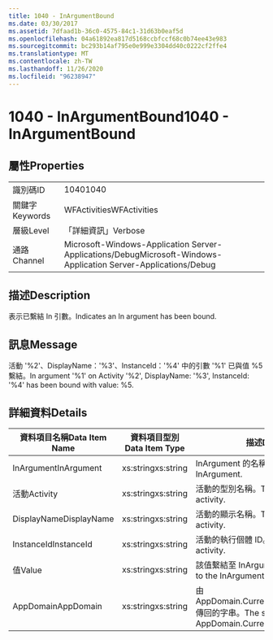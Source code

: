 ```yaml
---
title: 1040 - InArgumentBound
ms.date: 03/30/2017
ms.assetid: 7dfaad1b-36c0-4575-84c1-31d63b0eaf5d
ms.openlocfilehash: 04a61892ea817d5168ccbfccf68c0b74ee43e983
ms.sourcegitcommit: bc293b14af795e0e999e3304dd40c0222cf2ffe4
ms.translationtype: MT
ms.contentlocale: zh-TW
ms.lasthandoff: 11/26/2020
ms.locfileid: "96238947"
---
```

# <a name="1040---inargumentbound"></a><span data-ttu-id="001e2-102">1040 - InArgumentBound</span><span class="sxs-lookup"><span data-stu-id="001e2-102">1040 - InArgumentBound</span></span>

## <a name="properties"></a><span data-ttu-id="001e2-103">屬性</span><span class="sxs-lookup"><span data-stu-id="001e2-103">Properties</span></span>  
  
|||  
|-|-|  
|<span data-ttu-id="001e2-104">識別碼</span><span class="sxs-lookup"><span data-stu-id="001e2-104">ID</span></span>|<span data-ttu-id="001e2-105">1040</span><span class="sxs-lookup"><span data-stu-id="001e2-105">1040</span></span>|  
|<span data-ttu-id="001e2-106">關鍵字</span><span class="sxs-lookup"><span data-stu-id="001e2-106">Keywords</span></span>|<span data-ttu-id="001e2-107">WFActivities</span><span class="sxs-lookup"><span data-stu-id="001e2-107">WFActivities</span></span>|  
|<span data-ttu-id="001e2-108">層級</span><span class="sxs-lookup"><span data-stu-id="001e2-108">Level</span></span>|<span data-ttu-id="001e2-109">「詳細資訊」</span><span class="sxs-lookup"><span data-stu-id="001e2-109">Verbose</span></span>|  
|<span data-ttu-id="001e2-110">通路</span><span class="sxs-lookup"><span data-stu-id="001e2-110">Channel</span></span>|<span data-ttu-id="001e2-111">Microsoft-Windows-Application Server-Applications/Debug</span><span class="sxs-lookup"><span data-stu-id="001e2-111">Microsoft-Windows-Application Server-Applications/Debug</span></span>|  
  
## <a name="description"></a><span data-ttu-id="001e2-112">描述</span><span class="sxs-lookup"><span data-stu-id="001e2-112">Description</span></span>  

 <span data-ttu-id="001e2-113">表示已繫結 In 引數。</span><span class="sxs-lookup"><span data-stu-id="001e2-113">Indicates an In argument has been bound.</span></span>  
  
## <a name="message"></a><span data-ttu-id="001e2-114">訊息</span><span class="sxs-lookup"><span data-stu-id="001e2-114">Message</span></span>  

 <span data-ttu-id="001e2-115">活動 '%2'、DisplayName：'%3'、InstanceId：'%4' 中的引數 '%1' 已與值 %5 繫結。</span><span class="sxs-lookup"><span data-stu-id="001e2-115">In argument '%1' on Activity '%2', DisplayName: '%3', InstanceId: '%4' has been bound with value: %5.</span></span>  
  
## <a name="details"></a><span data-ttu-id="001e2-116">詳細資料</span><span class="sxs-lookup"><span data-stu-id="001e2-116">Details</span></span>  
  
|<span data-ttu-id="001e2-117">資料項目名稱</span><span class="sxs-lookup"><span data-stu-id="001e2-117">Data Item Name</span></span>|<span data-ttu-id="001e2-118">資料項目型別</span><span class="sxs-lookup"><span data-stu-id="001e2-118">Data Item Type</span></span>|<span data-ttu-id="001e2-119">描述</span><span class="sxs-lookup"><span data-stu-id="001e2-119">Description</span></span>|  
|--------------------|--------------------|-----------------|  
|<span data-ttu-id="001e2-120">InArgument</span><span class="sxs-lookup"><span data-stu-id="001e2-120">InArgument</span></span>|<span data-ttu-id="001e2-121">xs:string</span><span class="sxs-lookup"><span data-stu-id="001e2-121">xs:string</span></span>|<span data-ttu-id="001e2-122">InArgument 的名稱。</span><span class="sxs-lookup"><span data-stu-id="001e2-122">The name of the InArgument.</span></span>|  
|<span data-ttu-id="001e2-123">活動</span><span class="sxs-lookup"><span data-stu-id="001e2-123">Activity</span></span>|<span data-ttu-id="001e2-124">xs:string</span><span class="sxs-lookup"><span data-stu-id="001e2-124">xs:string</span></span>|<span data-ttu-id="001e2-125">活動的型別名稱。</span><span class="sxs-lookup"><span data-stu-id="001e2-125">The type name of the activity.</span></span>|  
|<span data-ttu-id="001e2-126">DisplayName</span><span class="sxs-lookup"><span data-stu-id="001e2-126">DisplayName</span></span>|<span data-ttu-id="001e2-127">xs:string</span><span class="sxs-lookup"><span data-stu-id="001e2-127">xs:string</span></span>|<span data-ttu-id="001e2-128">活動的顯示名稱。</span><span class="sxs-lookup"><span data-stu-id="001e2-128">The display name of the activity.</span></span>|  
|<span data-ttu-id="001e2-129">InstanceId</span><span class="sxs-lookup"><span data-stu-id="001e2-129">InstanceId</span></span>|<span data-ttu-id="001e2-130">xs:string</span><span class="sxs-lookup"><span data-stu-id="001e2-130">xs:string</span></span>|<span data-ttu-id="001e2-131">活動的執行個體 ID。</span><span class="sxs-lookup"><span data-stu-id="001e2-131">The instance id of the activity.</span></span>|  
|<span data-ttu-id="001e2-132">值</span><span class="sxs-lookup"><span data-stu-id="001e2-132">Value</span></span>|<span data-ttu-id="001e2-133">xs:string</span><span class="sxs-lookup"><span data-stu-id="001e2-133">xs:string</span></span>|<span data-ttu-id="001e2-134">該值繫結至 InArgument。</span><span class="sxs-lookup"><span data-stu-id="001e2-134">The value bound to the InArgument.</span></span>|  
|<span data-ttu-id="001e2-135">AppDomain</span><span class="sxs-lookup"><span data-stu-id="001e2-135">AppDomain</span></span>|<span data-ttu-id="001e2-136">xs:string</span><span class="sxs-lookup"><span data-stu-id="001e2-136">xs:string</span></span>|<span data-ttu-id="001e2-137">由 AppDomain.CurrentDomain.FriendlyName 傳回的字串。</span><span class="sxs-lookup"><span data-stu-id="001e2-137">The string returned by AppDomain.CurrentDomain.FriendlyName.</span></span>|
